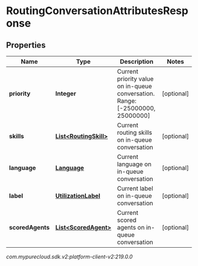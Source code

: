 # RoutingConversationAttributesResponse


## Properties

| Name | Type | Description | Notes |
| ------------ | ------------- | ------------- | ------------- |
| **priority** | **Integer** | Current priority value on in-queue conversation. Range:[-25000000, 25000000] |  [optional] |
| **skills** | [**List&lt;RoutingSkill&gt;**](RoutingSkill) | Current routing skills on in-queue conversation |  [optional] |
| **language** | [**Language**](Language) | Current language on in-queue conversation |  [optional] |
| **label** | [**UtilizationLabel**](UtilizationLabel) | Current label on in-queue conversation |  [optional] |
| **scoredAgents** | [**List&lt;ScoredAgent&gt;**](ScoredAgent) | Current scored agents on in-queue conversation |  [optional] |




_com.mypurecloud.sdk.v2:platform-client-v2:219.0.0_
